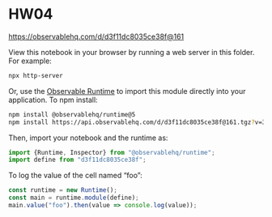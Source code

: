 # HW04

https://observablehq.com/d/d3f11dc8035ce38f@161

View this notebook in your browser by running a web server in this folder. For
example:

~~~sh
npx http-server
~~~

Or, use the [Observable Runtime](https://github.com/observablehq/runtime) to
import this module directly into your application. To npm install:

~~~sh
npm install @observablehq/runtime@5
npm install https://api.observablehq.com/d/d3f11dc8035ce38f@161.tgz?v=3
~~~

Then, import your notebook and the runtime as:

~~~js
import {Runtime, Inspector} from "@observablehq/runtime";
import define from "d3f11dc8035ce38f";
~~~

To log the value of the cell named “foo”:

~~~js
const runtime = new Runtime();
const main = runtime.module(define);
main.value("foo").then(value => console.log(value));
~~~
